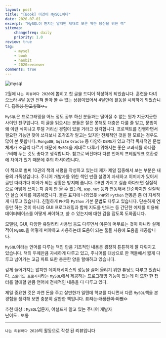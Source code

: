 ```yaml
---
layout: post
title: "[Book] 이것이 MySQL이다"
date: 2020-07-01
excerpt: "MySQL이 뭔지는 알지만 제대로 모른 위한 당신을 위한 책"
sitemap:
    changefreq: daily
    priority: 1.0
review: true
tag:
    - mysql
    - book
    - hanbit
    - 2020reviewer
comments: true
---
```


![mysql](https://sihan-son.github.io/public/book/hanbit/mysql.jpg)

2월에 `나는 리뷰어다 2020`에 뽑히고 첫 글을 드디어 작성하게 되었습니다. 훈련을 다녀오느라 4달 동안 전혀 받아 볼 수 없는 상황이었어서 4달만에 활동을 시작하게 되었습니다. ~~딥러닝 받고싶었ㅇ..~~

`MySQL`은 프로그래밍을 어느 정도 공부 하신 분들과는 떨어질 수 없는 뭔가 지긋지긋한 사이인 친구입니다. 이 글을 읽으시는 분들은 잘은 못해도 대충은 다룰 줄 알고, 문법이 왜 이런 식이냐고 투덜 거리신 경험이 있을 거라고 생각합니다. 프로젝트를 진행하면서 필요한 기능만 찾아 쓰다보니 조각조각 알고는 있지만 전체적인 것을 잘 모르는 경우도 많이 본 듯합니다. `MongoDB`, `Sqlite` `Oracle` 등 다양하 `DBMS`가 있고 각각 독자적인 문법체계가 조금씩 다르기 때문에 `MySQL`을 제대로 다루기 위해서는 좋은 교과서를 하나쯤 구비해 두는 것도 좋다고 생각합니다. 참고로 버전마다 다른 언어의 프레임워크 호환성에 차이가 있기 때문에 주의 하셔야합니다.

이 책으로 벌써 10권의 책의 서평을 작성하고 있는데 제가 제일 집중해서 보는 부분은 내용의 가독성입니다. 주니어 개발자를 위한 책인 만큼 설명이 자세하고 이미지가 있어서 글만 따라가다 미아가 되는 상황은 방지해 줍니다. DB만 가지고 실습 하다보면 실질적으로 어떻게 쓰이는지 감이 안 올 수 있는데, `asp.net` 등과 연동해서 단순하지만 실질적인 실습 예제를 제공해줍니다. 물론 표지에 나와있듯 `PHP`와 `Python` 연동은 좀 더 자세하게 다루고 있습니다. 친절하게 `PHP`와 `Python` 기본 문법도 다루고 있습니다. 단순하게 연동만 하는 것이 아니라 GUI 프로그래밍과 함께 지도를 만드는 등 간단한 예제를 이용해 데이터베이스를 어떻게 써야하고, 쓸 수 있는지에 대한 감을 잡도록 도와줍니다.

모델링, GUI, 다양한 유틸리티 사용법 등도 다루면서 이론에 머무르는 것이 아니라 실제적이 `MySQL`을 어떻게 써야하고 사용하는데 도움이 되는 툴들 사용에 도움을 제공합니다.

`MySQL`이라는 언어를 다루는 책인 만큼 기초적인 내용은 굉장히 튼튼하게 잘 다뤄지고 있습니다. 책의 두께만큼 자세하게 다루고 있고, 주니어를 대상으로 한 책들에서 짧게 다루고 넘어가는 고급 파트 또한 충분한 양을 할애하고 있습니다.

깊게 들어가지는 않지만 데이터베이스의 성능을 끌어 올리기 위한 튜닝도 다루고 있습니다. `스토어드 프로시저`라는 `MySQL`에서 제공하는 프로그래밍 기능이 있는데 이 또한 한 챕터를 할애할 만큼 언어에 전체적인 내용을 다 다루고 있다.

제일 중요한 것은 과연 돈을 주고 살만한가 일텐데 학교를 다니면서 다른 `MySQL`책을 본 경험을 생각해 보면 충분히 살만한 책입니다. ~~표지는 개정전이 이뻤ㅇ~~

추천 대상 : `MySQL`입문자, 어설프게 알고 있는 주니어 개발자  
난이도 : 보통

---

`나는 리뷰어다 2020`의 활동으로 작성 된 리뷰입니다
